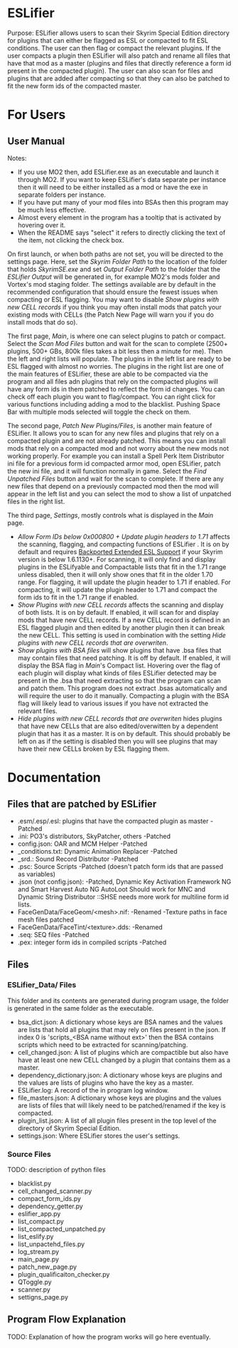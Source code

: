 # ESLifier
Purpose:
  ESLifier allows users to scan their Skyrim Special Edition directory for plugins that can either be flagged as ESL or compacted to fit ESL conditions. The user can then flag or compact the relevant plugins.
  If the user compacts a plugin then ESLifier will also patch and rename all files that have that mod as a master (plugins and files that directly reference a form id present in the compacted plugin). The user can also
  scan for files and plugins that are added after compacting so that they can also be patched to fit the new form ids of the compacted master.
  
# For Users
## User Manual
Notes:
- If you use MO2 then, add ESLifier.exe as an executable and launch it through MO2. If you want to keep ESLifier's data separate per instance then it will need to be either installed as a mod or have the exe in separate folders per instance.
- If you have put many of your mod files into BSAs then this program may be much less effective.
- Almost every element in the program has a tooltip that is activated by hovering over it.
- When the README says "select" it refers to directly clicking the text of the item, not clicking the check box.

On first launch, or when both paths are not set, you will be directed to the settings page. Here, set the _Skyrim Folder Path_ to the location of the folder that holds _SkyrimSE.exe_ and set _Output Folder Path_ to the folder
that the _ESLifier Output_ will be generated in, for example MO2's mods folder and Vortex's mod staging folder. The settings available are by default in the recommended configuration that should ensure the fewest issues when compacting
or ESL flagging. You may want to disable _Show plugins with new CELL records_ if you think you may often install mods that patch your existing mods with CELLs (the Patch New Page will warn you if you do install mods that do so).

The first page, _Main_, is where one can select plugins to patch or compact. Select the _Scan Mod Files_ button and wait for the scan to complete (2500+ plugins, 500+ GBs, 800k files takes a bit less then a minute for me). Then the left and right lists will populate. The plugins in the left list are ready to be ESL flagged with almost no worries. The plugins in the right list are one of the main features of ESLifier, these are able to be compacted via the program and all files adn plugins that rely on the compacted plugins will have any form ids in them patched to reflect the form id changes. You can check off each plugin you want to flag/compact. You can right click for various functions including adding a mod to the blacklist. Pushing Space Bar with multiple mods selected will toggle the check on them.

The second page, _Patch New Plugins/Files_, is another main feature of ESLifier. It allows you to scan for any new files and plugins that rely on a compacted plugin and are not already patched. This means you can install mods that rely on a compacted mod and not worry about the new mods not working properly. For example you can install a Spell Perk Item Distributor ini file for a previous form id compacted armor mod, open ESLifier, patch the new ini file, and it will function normally in game. Select the _Find Unpatched Files_ button and wait for the scan to complete. If there are any new files that depend on a previously compacted mod then the mod will appear in the left list and you can select the mod to show a list of unpatched files in the right list.

The third page, _Settings_, mostly controls what is displayed in the _Main_ page.
- _Allow Form IDs below 0x000800 + Update plugin headers to 1.71_ affects the scanning, flagging, and compacting functions of ESLifier . It is on by default and requires [Backported Extended ESL Support](https://www.nexusmods.com/skyrimspecialedition/mods/106441) if your Skyrim version is below 1.6.1130+. For scanning, it will only find and display plugins in the ESLifyable and Compactable lists that fit in the 1.71 range unless disabled, then it will only show ones that fit in the older 1.70 range. For flagging, it will update the plugin header to 1.71 if enabled. For compacting, it will update the plugin header to 1.71 and compact the form ids to fit in the 1.71 range if enabled.
- _Show Plugins with new CELL records_ affects the scanning and display of both lists. It is on by default. If enabled, it will scan for and display mods that have new CELL records. If a new CELL record is defined in an ESL flagged plugin and then edited by another plugin then it can break the new CELL. This setting is used in combination with the setting _Hide plugins with new CELL records that are overwriten_.
- _Show plugins with BSA files_ will show plugins that have .bsa files that may contain files that need patching. It is off by default. If enabled, it will display the BSA flag in _Main_'s Compact list. Hovering over the flag of each plugin will display what kinds of files ESLifier detected may be present in the .bsa that need extracting so that the program can scan and patch them. This program does not extract .bsas automatically and will require the user to do it manually. Compacting a plugin with the BSA flag will likely lead to various issues if you have not extracted the relevant files.
- _Hide plugins with new CELL records that are overwriten_ hides plugins that have new CELLs that are also edited/overwitten by a dependent plugin that has it as a master. It is on by default. This should probably be left on as if the setting is disabled then you will see plugins that may have their new CELLs broken by ESL flagging them.

# Documentation
## Files that are patched by ESLifier
- .esm/.esp/.esl: plugins that have the compacted plugin as master -Patched
- .ini: PO3's distributors, SkyPatcher, others -Patched
- config.json: OAR and MCM Helper -Patched
- \_conditions.txt: Dynamic Animation Replacer -Patched
- \_srd.: Sound Record Distributor -Patched
- .psc: Source Scripts -Patched (doesn't patch form ids that are passed as variables)
- .json (not config.json): -Patched, Dynamic Key Activation Framework NG and Smart Harvest Auto NG AutoLoot Should work for MNC and Dynamic String Distributor ::SHSE needs more work for multiline form id lists.
- FaceGenData/FaceGeom/\<mesh\>.nif: -Renamed -Texture paths in face mesh files patched
- FaceGenData/FaceTint/\<texture\>.dds: -Renamed
- .seq: SEQ files -Patched
- .pex: integer form ids in compiled scripts -Patched
## Files
### ESLifier_Data/ Files
This folder and its contents are generated during program usage, the folder is generated in the same folder as the executable.
- bsa_dict.json: A dictionary whose keys are BSA names and the values are lists that hold all plugins that may rely on files present in the json. If index 0 is 'scripts\_\<BSA name without ext\>' then the BSA contains scripts which need to be extracted for scanning/patching.
- cell_changed.json: A list of plugins which are compactible but also have have at least one new CELL changed by a plugin that contains them as a master.
- dependency_dictionary.json: A dictionary whose keys are plugins and the values are lists of plugins who have the key as a master.
- ESLifier.log: A record of the in program log window.
- file_masters.json: A dictionary whose keys are plugins and the values are lists of files that will likely need to be patched/renamed if the key is compacted.
- plugin_list.json: A list of all plugin files present in the top level of the directory of Skyrim Special Edition.
- settings.json: Where ESLifier stores the user's settings.
### Source Files
TODO: description of python files
- blacklist.py
- cell_changed_scanner.py
- compact_form_ids.py
- dependency_getter.py
- eslifier_app.py
- list_compact.py
- list_compacted_unpatched.py
- list_eslify.py
- list_unpactehd_files.py
- log_stream.py
- main_page.py
- patch_new_page.py
- plugin_qualificaiton_checker.py
- QToggle.py
- scanner.py
- settigns_page.py
## Program Flow Explanation
TODO: Explanation of how the program works will go here eventually.
  
    
